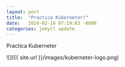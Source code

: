 ```yaml
---
layout: post
title:  "Practica Kuberneter!"
date:   2024-02-18 07:19:03 -0600
categories: jekyll update
---
```


Practica Kuberneter

![]({{ site.url }}/images/kuberneter-logo.png)